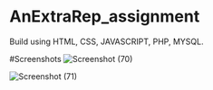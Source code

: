 # AnExtraRep_assignment
Build using HTML, CSS, JAVASCRIPT, PHP, MYSQL.

#Screenshots
![Screenshot (70)](https://github.com/tej-shahade5/AnExtraRep_assignment/assets/98648437/0fad43a2-68c6-4abf-b5b7-e89f6b010546)

![Screenshot (71)](https://github.com/tej-shahade5/AnExtraRep_assignment/assets/98648437/09469d44-2f89-4214-928e-24a572ec3acd)
